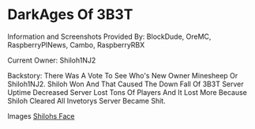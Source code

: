 # DarkAges Of 3B3T

Information and Screenshots Provided By: BlockDude, OreMC, RaspberryPINews, Cambo, RaspberryRBX

Current Owner: Shiloh1NJ2

Backstory:
There Was A Vote To See Who's New Owner Minesheep Or Shiloh1NJ2. Shiloh Won And That Caused The Down Fall Of 3B3T
Server Uptime Decreased Server Lost Tons Of Players And It Lost More Because Shiloh Cleared All Invetorys Server Became Shit.

Images
<a href="https://i.imgur.com/pf1BTUu.png" title="Shilohs Face">Shilohs Face</a>
